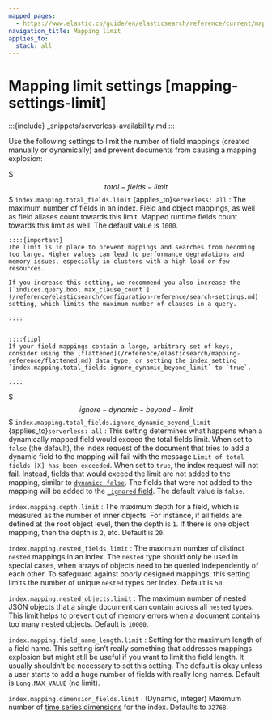 ```yaml
---
mapped_pages:
  - https://www.elastic.co/guide/en/elasticsearch/reference/current/mapping-settings-limit.html
navigation_title: Mapping limit
applies_to:
  stack: all
---
```


# Mapping limit settings [mapping-settings-limit]

:::{include} _snippets/serverless-availability.md
:::

Use the following settings to limit the number of field mappings (created manually or dynamically) and prevent documents from causing a mapping explosion:

$$$total-fields-limit$$$
`index.mapping.total_fields.limit` {applies_to}`serverless: all`
:   The maximum number of fields in an index. Field and object mappings, as well as field aliases count towards this limit. Mapped runtime fields count towards this limit as well. The default value is `1000`.

    ::::{important}
    The limit is in place to prevent mappings and searches from becoming too large. Higher values can lead to performance degradations and memory issues, especially in clusters with a high load or few resources.

    If you increase this setting, we recommend you also increase the [`indices.query.bool.max_clause_count`](/reference/elasticsearch/configuration-reference/search-settings.md) setting, which limits the maximum number of clauses in a query.

    ::::


    ::::{tip}
    If your field mappings contain a large, arbitrary set of keys, consider using the [flattened](/reference/elasticsearch/mapping-reference/flattened.md) data type, or setting the index setting `index.mapping.total_fields.ignore_dynamic_beyond_limit` to `true`.

    ::::

$$$ignore-dynamic-beyond-limit$$$
`index.mapping.total_fields.ignore_dynamic_beyond_limit` {applies_to}`serverless: all`
:   This setting determines what happens when a dynamically mapped field would exceed the total fields limit. When set to `false` (the default), the index request of the document that tries to add a dynamic field to the mapping will fail with the message `Limit of total fields [X] has been exceeded`. When set to `true`, the index request will not fail. Instead, fields that would exceed the limit are not added to the mapping, similar to [`dynamic: false`](/reference/elasticsearch/mapping-reference/dynamic.md). The fields that were not added to the mapping will be added to the [`_ignored` field](/reference/elasticsearch/mapping-reference/mapping-ignored-field.md). The default value is `false`.

`index.mapping.depth.limit`
:   The maximum depth for a field, which is measured as the number of inner objects. For instance, if all fields are defined at the root object level, then the depth is `1`. If there is one object mapping, then the depth is `2`, etc. Default is `20`.

`index.mapping.nested_fields.limit`
:   The maximum number of distinct `nested` mappings in an index. The `nested` type should only be used in special cases, when arrays of objects need to be queried independently of each other. To safeguard against poorly designed mappings, this setting limits the number of unique `nested` types per index. Default is `50`.

`index.mapping.nested_objects.limit`
:   The maximum number of nested JSON objects that a single document can contain across all `nested` types. This limit helps to prevent out of memory errors when a document contains too many nested objects. Default is `10000`.

`index.mapping.field_name_length.limit`
:   Setting for the maximum length of a field name. This setting isn’t really something that addresses mappings explosion but might still be useful if you want to limit the field length. It usually shouldn’t be necessary to set this setting. The default is okay unless a user starts to add a huge number of fields with really long names. Default is `Long.MAX_VALUE` (no limit).

`index.mapping.dimension_fields.limit`
:   (Dynamic, integer) Maximum number of [time series dimensions](docs-content://manage-data/data-store/data-streams/time-series-data-stream-tsds.md#time-series-dimension) for the index. Defaults to `32768`.

